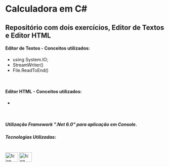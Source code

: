 # Calculadora em C#

## Repositório com dois exercícios, Editor de Textos e Editor HTML

#### Editor de Textos - Conceitos utilizados:

- using System.IO;
- StreamWriter()
- File.ReadToEnd()

<br>

#### Editor HTML - Conceitos utilizados:

-

<br>

##### Utilização Framework ".Net 6.0" para aplicação em Console.



##### Tecnologias Utilizadas:



<div style="display: inline_block"><br> 

  <img align="center" alt="Icon C# C#" height="30" width="40" src="https://cdn.jsdelivr.net/gh/devicons/devicon/icons/csharp/csharp-original.svg" />  
  <img align="center" alt="Icon .net" height="30" width="40" src="https://cdn.jsdelivr.net/gh/devicons/devicon/icons/dotnetcore/dotnetcore-original.svg" />
 
</div>